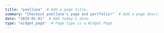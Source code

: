 ```yaml
---
title: "pxelluna"  # Add a page title.
summary: "Checkout pxelluna's page and portfolio!"  # Add a page description.
date: "2019-01-01"  # Add today's date.
type: "widget_page"  # Page type is a Widget Page
---
```

